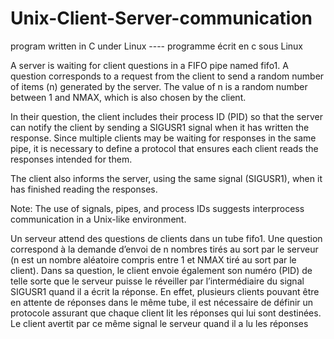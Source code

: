 # Unix-Client-Server-communication
program written in C under Linux ---- programme écrit en c sous Linux

A server is waiting for client questions in a FIFO pipe named fifo1. A question corresponds to a request from the client to send a random number of items (n) generated by the server. The value of n is a random number between 1 and NMAX, which is also chosen by the client.

In their question, the client includes their process ID (PID) so that the server can notify the client by sending a SIGUSR1 signal when it has written the response. Since multiple clients may be waiting for responses in the same pipe, it is necessary to define a protocol that ensures each client reads the responses intended for them.

The client also informs the server, using the same signal (SIGUSR1), when it has finished reading the responses.

Note: The use of signals, pipes, and process IDs suggests interprocess communication in a Unix-like environment.

Un serveur attend des questions de clients dans un tube fifo1.
Une question correspond à la demande d’envoi de n nombres tirés au
sort par le serveur (n est un nombre aléatoire compris entre 1 et NMAX
tiré au sort par le client).
Dans sa question, le client envoie également son numéro (PID) de telle
sorte que le serveur puisse le réveiller par l’intermédiaire du signal
SIGUSR1 quand il a écrit la réponse.
En effet, plusieurs clients pouvant être en attente de réponses dans le
même tube, il est nécessaire de définir un protocole assurant que chaque
client lit les réponses qui lui sont destinées.
Le client avertit par ce même signal le serveur quand il a lu les réponses

